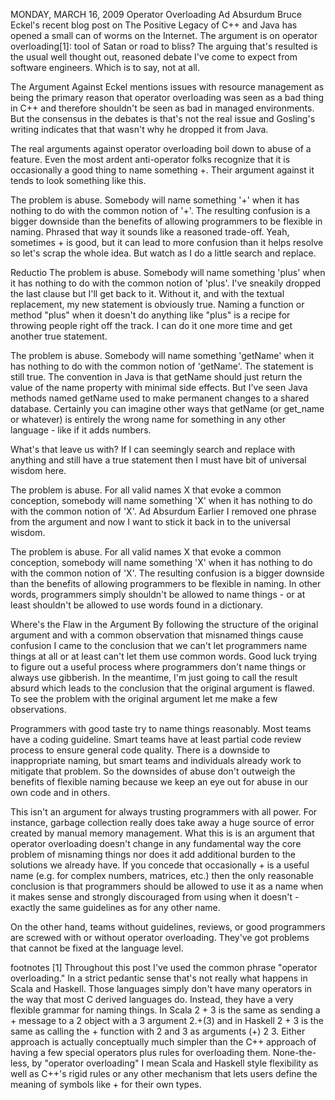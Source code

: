 MONDAY, MARCH 16, 2009
Operator Overloading Ad Absurdum
Bruce Eckel's recent blog post on The Positive Legacy of C++ and Java has opened a small can of worms on the Internet. The argument is on operator overloading[1]: tool of Satan or road to bliss? The arguing that's resulted is the usual well thought out, reasoned debate I've come to expect from software engineers. Which is to say, not at all.

The Argument Against
Eckel mentions issues with resource management as being the primary reason that operator overloading was seen as a bad thing in C++ and therefore shouldn't be seen as bad in managed environments. But the consensus in the debates is that's not the real issue and Gosling's writing indicates that that wasn't why he dropped it from Java.

The real arguments against operator overloading boil down to abuse of a feature. Even the most ardent anti-operator folks recognize that it is occasionally a good thing to name something +. Their argument against it tends to look something like this.

The problem is abuse. Somebody will name something '+' when it has nothing to do with the common notion of '+'. The resulting confusion is a bigger downside than the benefits of allowing programmers to be flexible in naming.
Phrased that way it sounds like a reasoned trade-off. Yeah, sometimes + is good, but it can lead to more confusion than it helps resolve so let's scrap the whole idea. But watch as I do a little search and replace.

Reductio
The problem is abuse. Somebody will name something 'plus' when it has nothing to do with the common notion of 'plus'.
I've sneakily dropped the last clause but I'll get back to it. Without it, and with the textual replacement, my new statement is obviously true. Naming a function or method "plus" when it doesn't do anything like "plus" is a recipe for throwing people right off the track. I can do it one more time and get another true statement.

The problem is abuse. Somebody will name something 'getName' when it has nothing to do with the common notion of 'getName'.
The statement is still true. The convention in Java is that getName should just return the value of the name property with minimal side effects. But I've seen Java methods named getName used to make permanent changes to a shared database. Certainly you can imagine other ways that getName (or get_name or whatever) is entirely the wrong name for something in any other language - like if it adds numbers.

What's that leave us with? If I can seemingly search and replace with anything and still have a true statement then I must have bit of universal wisdom here.

The problem is abuse. For all valid names X that evoke a common conception, somebody will name something 'X' when it has nothing to do with the common notion of 'X'.
Ad Absurdum
Earlier I removed one phrase from the argument and now I want to stick it back in to the universal wisdom.

The problem is abuse. For all valid names X that evoke a common conception, somebody will name something 'X' when it has nothing to do with the common notion of 'X'. The resulting confusion is a bigger downside than the benefits of allowing programmers to be flexible in naming.
In other words, programmers simply shouldn't be allowed to name things - or at least shouldn't be allowed to use words found in a dictionary.

Where's the Flaw in the Argument
By following the structure of the original argument and with a common observation that misnamed things cause confusion I came to the conclusion that we can't let programmers name things at all or at least can't let them use common words. Good luck trying to figure out a useful process where programmers don't name things or always use gibberish. In the meantime, I'm just going to call the result absurd which leads to the conclusion that the original argument is flawed. To see the problem with the original argument let me make a few observations.

Programmers with good taste try to name things reasonably.
Most teams have a coding guideline.
Smart teams have at least partial code review process to ensure general code quality.
There is a downside to inappropriate naming, but smart teams and individuals already work to mitigate that problem. So the downsides of abuse don't outweigh the benefits of flexible naming because we keep an eye out for abuse in our own code and in others.

This isn't an argument for always trusting programmers with all power. For instance, garbage collection really does take away a huge source of error created by manual memory management. What this is is an argument that operator overloading doesn't change in any fundamental way the core problem of misnaming things nor does it add additional burden to the solutions we already have. If you concede that occasionally + is a useful name (e.g. for complex numbers, matrices, etc.) then the only reasonable conclusion is that programmers should be allowed to use it as a name when it makes sense and strongly discouraged from using when it doesn't - exactly the same guidelines as for any other name.

On the other hand, teams without guidelines, reviews, or good programmers are screwed with or without operator overloading. They've got problems that cannot be fixed at the language level.

footnotes
[1] Throughout this post I've used the common phrase "operator overloading." In a strict pedantic sense that's not really what happens in Scala and Haskell. Those languages simply don't have many operators in the way that most C derived languages do. Instead, they have a very flexible grammar for naming things. In Scala 2 + 3 is the same as sending a + message to a 2 object with a 3 argument 2.+(3) and in Haskell 2 + 3 is the same as calling the + function with 2 and 3 as arguments (+) 2 3. Either approach is actually conceptually much simpler than the C++ approach of having a few special operators plus rules for overloading them. None-the-less, by "operator overloading" I mean Scala and Haskell style flexibility as well as C++'s rigid rules or any other mechanism that lets users define the meaning of symbols like + for their own types.
